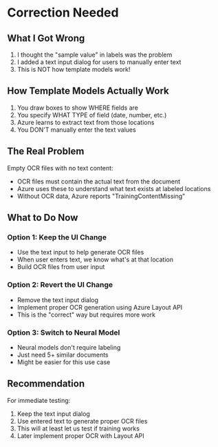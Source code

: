 # Correction Needed

## What I Got Wrong
1. I thought the "sample value" in labels was the problem
2. I added a text input dialog for users to manually enter text
3. This is NOT how template models work!

## How Template Models Actually Work
1. You draw boxes to show WHERE fields are
2. You specify WHAT TYPE of field (date, number, etc.)
3. Azure learns to extract text from those locations
4. You DON'T manually enter the text values

## The Real Problem
Empty OCR files with no text content:
- OCR files must contain the actual text from the document
- Azure uses these to understand what text exists at labeled locations
- Without OCR data, Azure reports "TrainingContentMissing"

## What to Do Now

### Option 1: Keep the UI Change
- Use the text input to help generate OCR files
- When user enters text, we know what's at that location
- Build OCR files from user input

### Option 2: Revert the UI Change  
- Remove the text input dialog
- Implement proper OCR generation using Azure Layout API
- This is the "correct" way but requires more work

### Option 3: Switch to Neural Model
- Neural models don't require labeling
- Just need 5+ similar documents
- Might be easier for this use case

## Recommendation
For immediate testing:
1. Keep the text input dialog
2. Use entered text to generate proper OCR files
3. This will at least let us test if training works
4. Later implement proper OCR with Layout API